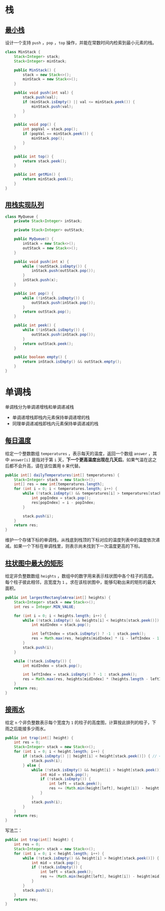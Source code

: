 # 栈

## [最小栈](https://leetcode.cn/problems/min-stack/)

设计一个支持 `push` ，`pop` ，`top` 操作，并能在常数时间内检索到最小元素的栈。

```java
class MinStack {
    Stack<Integer> stack;
    Stack<Integer> minStack;

    public MinStack() {
        stack = new Stack<>();
        minStack = new Stack<>();
    }

    public void push(int val) {
        stack.push(val);
        if (minStack.isEmpty() || val <= minStack.peek()) {
            minStack.push(val);
        }
    }

    public void pop() {
        int popVal = stack.pop();
        if (popVal == minStack.peek()) {
            minStack.pop();
        }
    }

    public int top() {
        return stack.peek();
    }

    public int getMin() {
        return minStack.peek();
    }
}
```



## [用栈实现队列](https://leetcode.cn/problems/implement-queue-using-stacks/)

```java
class MyQueue {
    private Stack<Integer> inStack;

    private Stack<Integer> outStack;

    public MyQueue() {
        inStack = new Stack<>();
        outStack = new Stack<>();
    }

    public void push(int x) {
        while (!outStack.isEmpty()) {
            inStack.push(outStack.pop());
        }
        inStack.push(x);
    }

    public int pop() {
        while (!inStack.isEmpty()) {
            outStack.push(inStack.pop());
        }
        return outStack.pop();
    }

    public int peek() {
        while (!inStack.isEmpty()) {
            outStack.push(inStack.pop());
        }
        return outStack.peek();
    }

    public boolean empty() {
        return inStack.isEmpty() && outStack.empty();
    }
}
```



# 单调栈

单调栈分为单调递增栈和单调递减栈

- 单调递增栈即栈内元素保持单调递增的栈
- 同理单调递减栈即栈内元素保持单调递减的栈

## [每日温度](https://leetcode.cn/problems/daily-temperatures/)

给定一个整数数组 `temperatures` ，表示每天的温度，返回一个数组 `answer` ，其中 `answer[i]` 是指对于第 `i` 天，**下一个更高温度出现在几天后**。如果气温在这之后都不会升高，请在该位置用 `0` 来代替。

```java
public int[] dailyTemperatures(int[] temperatures) {
    Stack<Integer> stack = new Stack<>();
    int[] res = new int[temperatures.length];
    for (int i = 0; i < temperatures.length; i++) {
        while (!stack.isEmpty() && temperatures[i] > temperatures[stack.peek()]) {
            int popIndex = stack.pop();
            res[popIndex] = i - popIndex;
        }

        stack.push(i);
    }
    return res;
}
```

维护一个存储下标的单调栈，从栈底到栈顶的下标对应的温度列表中的温度依次递减。如果一个下标在单调栈里，则表示尚未找到下一次温度更高的下标。



## [柱状图中最大的矩形](https://leetcode.cn/problems/0ynMMM/)

给定非负整数数组 `heights` ，数组中的数字用来表示柱状图中各个柱子的高度。每个柱子彼此相邻，且宽度为 `1` 。求在该柱状图中，能够勾勒出来的矩形的最大面积。

```java
public int largestRectangleArea(int[] heights) {
    Stack<Integer> stack = new Stack<>();
    int res = Integer.MIN_VALUE;

    for (int i = 0; i < heights.length; i++) {
        while (!stack.isEmpty() && heights[i] < heights[stack.peek()]) {
            int midIndex = stack.pop();

            int leftIndex = stack.isEmpty() ? -1 : stack.peek();
            res = Math.max(res, heights[midIndex] * (i - leftIndex - 1));
        }
        stack.push(i);
    }

    while (!stack.isEmpty()) {
        int midIndex = stack.pop();

        int leftIndex = stack.isEmpty() ? -1 : stack.peek();
        res = Math.max(res, heights[midIndex] * (heights.length - leftIndex - 1));
    }
    return res;
}
```



## [接雨水](https://leetcode.cn/problems/trapping-rain-water/)

给定 `n` 个非负整数表示每个宽度为 `1` 的柱子的高度图，计算按此排列的柱子，下雨之后能接多少雨水。

```java
public int trap(int[] height) {
    int res = 0;
    Stack<Integer> stack = new Stack<>();
    for (int i = 0; i < height.length; i++) {
        if (stack.isEmpty() || height[i] < height[stack.peek()]) { // <= 也可
            stack.push(i);
        } else {
            while (!stack.isEmpty() && height[i] > height[stack.peek()]) {
                int mid = stack.pop();
                if (!stack.isEmpty()) {
                    int left = stack.peek();
                    res += (Math.min(height[left], height[i]) - height[mid]) * (i - left - 1);
                }
            }
            stack.push(i);
        }
    }
    return res;
}
```

写法二：

```java
public int trap(int[] height) {
    int res = 0;
    Stack<Integer> stack = new Stack<>();
    for (int i = 0; i < height.length; i++) {
        while (!stack.isEmpty() && height[i] > height[stack.peek()]) {
            int mid = stack.pop();
            if (!stack.isEmpty()) {
                int left = stack.peek();
                res += (Math.min(height[left], height[i]) - height[mid]) * (i - left - 1);
            }
        }
        stack.push(i);
    }
    return res;
}
```

















